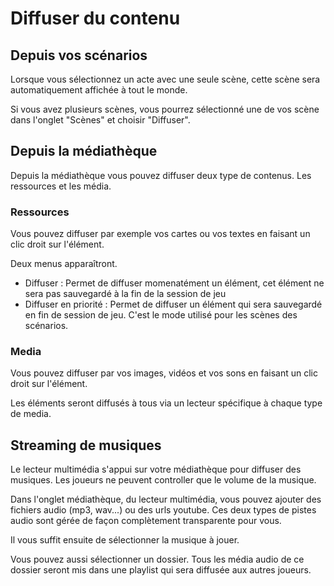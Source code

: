 # Diffuser du contenu

## Depuis vos scénarios

Lorsque vous sélectionnez un acte avec une seule scène, cette scène sera automatiquement affichée à tout le monde.

Si vous avez plusieurs scènes, vous pourrez sélectionné une de vos scène dans l'onglet "Scènes" et choisir "Diffuser".

## Depuis la médiathèque

Depuis la médiathèque vous pouvez diffuser deux type de contenus. Les ressources et les média.

### Ressources

Vous pouvez diffuser par exemple vos cartes ou vos textes en faisant un clic droit sur l'élément.

Deux menus apparaîtront.

- Diffuser : Permet de diffuser momenatément un élément, cet élément ne sera pas sauvegardé à la fin de la session de jeu
- Diffuser en priorité : Permet de diffuser un élément qui sera sauvegardé en fin de session de jeu. C'est le mode utilisé pour les scènes des scénarios.

### Media

Vous pouvez diffuser par vos images, vidéos et vos sons en faisant un clic droit sur l'élément.

Les éléments seront diffusés à tous via un lecteur spécifique à chaque type de media.

## Streaming de musiques

Le lecteur multimédia s'appui sur votre médiathèque pour diffuser des musiques.
Les joueurs ne peuvent controller que le volume de la musique.

Dans l'onglet médiathèque, du lecteur multimédia, vous pouvez ajouter des fichiers audio (mp3, wav...) ou des urls youtube. Ces deux types de pistes audio sont gérée de façon complètement transparente pour vous.

Il vous suffit ensuite de sélectionner la musique à jouer.

Vous pouvez aussi sélectionner un dossier. Tous les média audio de ce dossier seront mis dans une playlist qui sera diffusée aux autres joueurs.
